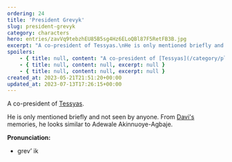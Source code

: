 ```yaml
---
ordering: 24
title: 'President Grevyk'
slug: president-grevyk
category: characters
hero: entries/zavVq9tebzhEU85B5sg4Hz6ELoQBl87F5RetFB3B.jpg
excerpt: "A co-president of Tessyas.\nHe is only mentioned briefly and not seen by anyone. From Davi's memories..."
spoilers:
    - { title: null, content: "A co-president of [Tessyas](/category/planets-cities/tessyas).\r\n\r\nWhen [Davi](/category/characters/davi) returned to Tessyas and spoke with his parents, he made [his father](/category/characters/kymball) aware of the [Cartel](/category/organizations/cartel). Kymball now believes President Grevyk and [President Hallen](/category/characters/president-hallen) are deceiving the Tessyan people through some kind of secret pact with the Cartel.\r\n\r\nHe is only mentioned briefly and not seen by anyone. From Davi's memories, he looks similar to Adewale Akinnuoye-Agbaje.\r\n\r\n**Pronunciation:**\r\n- grev’ ik", excerpt: "A co-president of Tessyas.\nWhen Davi returned to Tessyas and spoke with his parents, he made his fat..." }
    - { title: null, content: null, excerpt: null }
    - { title: null, content: null, excerpt: null }
created_at: 2023-05-21T21:51:20+00:00
updated_at: 2023-07-13T17:26:15+00:00
---
```

A co-president of [Tessyas](/category/planets-cities/tessyas).

He is only mentioned briefly and not seen by anyone. From [Davi's](/category/characters/davi) memories, he looks similar to Adewale Akinnuoye-Agbaje.

**Pronunciation:**
- grev’ ik